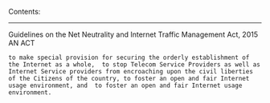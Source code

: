 ﻿Contents: 
________________


Guidelines on the Net Neutrality and Internet Traffic Management Act, 2015
AN ACT

    to make special provision for securing the orderly establishment of the Internet as a whole,  to stop Telecom Service Providers as well as Internet Service providers from encroaching upon the civil liberties of the Citizens of the country, to foster an open and fair Internet usage environment, and  to foster an open and fair Internet usage environment.

